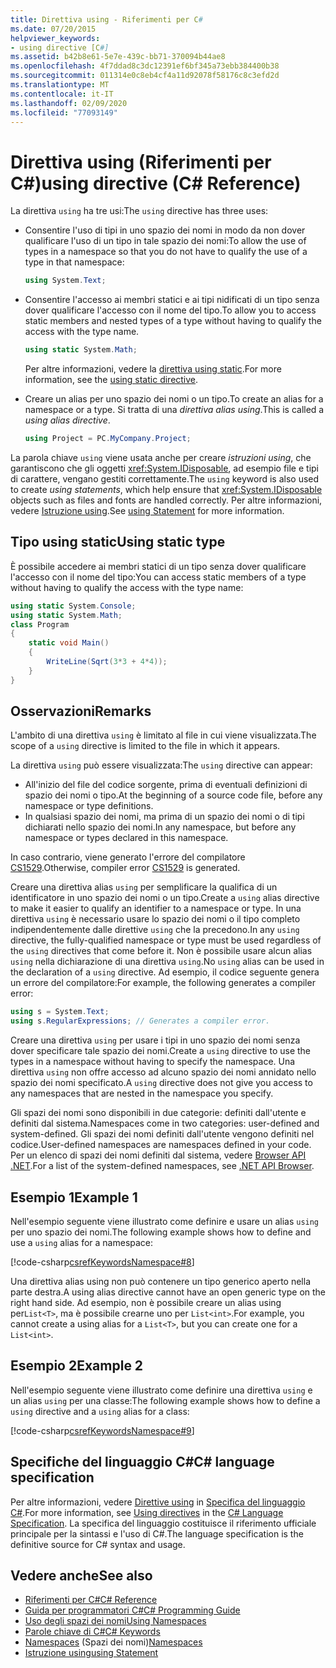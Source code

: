 ```yaml
---
title: Direttiva using - Riferimenti per C#
ms.date: 07/20/2015
helpviewer_keywords:
- using directive [C#]
ms.assetid: b42b8e61-5e7e-439c-bb71-370094b44ae8
ms.openlocfilehash: 4f7ddad8c3dc12391ef6bf345a73ebb384400b38
ms.sourcegitcommit: 011314e0c8eb4cf4a11d92078f58176c8c3efd2d
ms.translationtype: MT
ms.contentlocale: it-IT
ms.lasthandoff: 02/09/2020
ms.locfileid: "77093149"
---
```

# <a name="using-directive-c-reference"></a><span data-ttu-id="13e0f-102">Direttiva using (Riferimenti per C#)</span><span class="sxs-lookup"><span data-stu-id="13e0f-102">using directive (C# Reference)</span></span>

<span data-ttu-id="13e0f-103">La direttiva `using` ha tre usi:</span><span class="sxs-lookup"><span data-stu-id="13e0f-103">The `using` directive has three uses:</span></span>

- <span data-ttu-id="13e0f-104">Consentire l'uso di tipi in uno spazio dei nomi in modo da non dover qualificare l'uso di un tipo in tale spazio dei nomi:</span><span class="sxs-lookup"><span data-stu-id="13e0f-104">To allow the use of types in a namespace so that you do not have to qualify the use of a type in that namespace:</span></span>

    ```csharp
    using System.Text;
    ```

- <span data-ttu-id="13e0f-105">Consentire l'accesso ai membri statici e ai tipi nidificati di un tipo senza dover qualificare l'accesso con il nome del tipo.</span><span class="sxs-lookup"><span data-stu-id="13e0f-105">To allow you to access static members and nested types of a type without having to qualify the access with the type name.</span></span>

    ```csharp
    using static System.Math;
    ```

    <span data-ttu-id="13e0f-106">Per altre informazioni, vedere la [direttiva using static](using-static.md).</span><span class="sxs-lookup"><span data-stu-id="13e0f-106">For more information, see the [using static directive](using-static.md).</span></span>

- <span data-ttu-id="13e0f-107">Creare un alias per uno spazio dei nomi o un tipo.</span><span class="sxs-lookup"><span data-stu-id="13e0f-107">To create an alias for a namespace or a type.</span></span> <span data-ttu-id="13e0f-108">Si tratta di una *direttiva alias using*.</span><span class="sxs-lookup"><span data-stu-id="13e0f-108">This is called a *using alias directive*.</span></span>

    ```csharp
    using Project = PC.MyCompany.Project;
    ```

<span data-ttu-id="13e0f-109">La parola chiave `using` viene usata anche per creare *istruzioni using*, che garantiscono che gli oggetti <xref:System.IDisposable>, ad esempio file e tipi di carattere, vengano gestiti correttamente.</span><span class="sxs-lookup"><span data-stu-id="13e0f-109">The `using` keyword is also used to create *using statements*, which help ensure that <xref:System.IDisposable> objects such as files and fonts are handled correctly.</span></span> <span data-ttu-id="13e0f-110">Per altre informazioni, vedere [Istruzione using](using-statement.md).</span><span class="sxs-lookup"><span data-stu-id="13e0f-110">See [using Statement](using-statement.md) for more information.</span></span>

## <a name="using-static-type"></a><span data-ttu-id="13e0f-111">Tipo using static</span><span class="sxs-lookup"><span data-stu-id="13e0f-111">Using static type</span></span>

<span data-ttu-id="13e0f-112">È possibile accedere ai membri statici di un tipo senza dover qualificare l'accesso con il nome del tipo:</span><span class="sxs-lookup"><span data-stu-id="13e0f-112">You can access static members of a type without having to qualify the access with the type name:</span></span>

```csharp
using static System.Console;
using static System.Math;
class Program
{
    static void Main()
    {
        WriteLine(Sqrt(3*3 + 4*4));
    }
}
```

## <a name="remarks"></a><span data-ttu-id="13e0f-113">Osservazioni</span><span class="sxs-lookup"><span data-stu-id="13e0f-113">Remarks</span></span>

<span data-ttu-id="13e0f-114">L'ambito di una direttiva `using` è limitato al file in cui viene visualizzata.</span><span class="sxs-lookup"><span data-stu-id="13e0f-114">The scope of a `using` directive is limited to the file in which it appears.</span></span>

<span data-ttu-id="13e0f-115">La direttiva `using` può essere visualizzata:</span><span class="sxs-lookup"><span data-stu-id="13e0f-115">The `using` directive can appear:</span></span>

- <span data-ttu-id="13e0f-116">All'inizio del file del codice sorgente, prima di eventuali definizioni di spazio dei nomi o tipo.</span><span class="sxs-lookup"><span data-stu-id="13e0f-116">At the beginning of a source code file, before any namespace or type definitions.</span></span>
- <span data-ttu-id="13e0f-117">In qualsiasi spazio dei nomi, ma prima di un spazio dei nomi o di tipi dichiarati nello spazio dei nomi.</span><span class="sxs-lookup"><span data-stu-id="13e0f-117">In any namespace, but before any namespace or types declared in this namespace.</span></span>

<span data-ttu-id="13e0f-118">In caso contrario, viene generato l'errore del compilatore [CS1529](../../misc/cs1529.md).</span><span class="sxs-lookup"><span data-stu-id="13e0f-118">Otherwise, compiler error [CS1529](../../misc/cs1529.md) is generated.</span></span>

<span data-ttu-id="13e0f-119">Creare una direttiva alias `using` per semplificare la qualifica di un identificatore in uno spazio dei nomi o un tipo.</span><span class="sxs-lookup"><span data-stu-id="13e0f-119">Create a `using` alias directive to make it easier to qualify an identifier to a namespace or type.</span></span> <span data-ttu-id="13e0f-120">In una direttiva `using` è necessario usare lo spazio dei nomi o il tipo completo indipendentemente dalle direttive `using` che la precedono.</span><span class="sxs-lookup"><span data-stu-id="13e0f-120">In any `using` directive, the fully-qualified namespace or type must be used regardless of the `using` directives that come before it.</span></span> <span data-ttu-id="13e0f-121">Non è possibile usare alcun alias `using` nella dichiarazione di una direttiva `using`.</span><span class="sxs-lookup"><span data-stu-id="13e0f-121">No `using` alias can be used in the declaration of a `using` directive.</span></span> <span data-ttu-id="13e0f-122">Ad esempio, il codice seguente genera un errore del compilatore:</span><span class="sxs-lookup"><span data-stu-id="13e0f-122">For example, the following generates a compiler error:</span></span>

```csharp
using s = System.Text;
using s.RegularExpressions; // Generates a compiler error.
```

<span data-ttu-id="13e0f-123">Creare una direttiva `using` per usare i tipi in uno spazio dei nomi senza dover specificare tale spazio dei nomi.</span><span class="sxs-lookup"><span data-stu-id="13e0f-123">Create a `using` directive to use the types in a namespace without having to specify the namespace.</span></span> <span data-ttu-id="13e0f-124">Una direttiva `using` non offre accesso ad alcuno spazio dei nomi annidato nello spazio dei nomi specificato.</span><span class="sxs-lookup"><span data-stu-id="13e0f-124">A `using` directive does not give you access to any namespaces that are nested in the namespace you specify.</span></span>

<span data-ttu-id="13e0f-125">Gli spazi dei nomi sono disponibili in due categorie: definiti dall'utente e definiti dal sistema.</span><span class="sxs-lookup"><span data-stu-id="13e0f-125">Namespaces come in two categories: user-defined and system-defined.</span></span> <span data-ttu-id="13e0f-126">Gli spazi dei nomi definiti dall'utente vengono definiti nel codice.</span><span class="sxs-lookup"><span data-stu-id="13e0f-126">User-defined namespaces are namespaces defined in your code.</span></span> <span data-ttu-id="13e0f-127">Per un elenco di spazi dei nomi definiti dal sistema, vedere [Browser API .NET](../../../../api/index.md).</span><span class="sxs-lookup"><span data-stu-id="13e0f-127">For a list of the system-defined namespaces, see [.NET API Browser](../../../../api/index.md).</span></span>

## <a name="example-1"></a><span data-ttu-id="13e0f-128">Esempio 1</span><span class="sxs-lookup"><span data-stu-id="13e0f-128">Example 1</span></span>

<span data-ttu-id="13e0f-129">Nell'esempio seguente viene illustrato come definire e usare un alias `using` per uno spazio dei nomi.</span><span class="sxs-lookup"><span data-stu-id="13e0f-129">The following example shows how to define and use a `using` alias for a namespace:</span></span>

[!code-csharp[csrefKeywordsNamespace#8](~/samples/snippets/csharp/VS_Snippets_VBCSharp/csrefKeywordsNamespace/CS/csrefKeywordsNamespace2.cs#8)]

<span data-ttu-id="13e0f-130">Una direttiva alias using non può contenere un tipo generico aperto nella parte destra.</span><span class="sxs-lookup"><span data-stu-id="13e0f-130">A using alias directive cannot have an open generic type on the right hand side.</span></span> <span data-ttu-id="13e0f-131">Ad esempio, non è possibile creare un alias using per`List<T>`, ma è possibile crearne uno per `List<int>`.</span><span class="sxs-lookup"><span data-stu-id="13e0f-131">For example, you cannot create a using alias for a `List<T>`, but you can create one for a `List<int>`.</span></span>

## <a name="example-2"></a><span data-ttu-id="13e0f-132">Esempio 2</span><span class="sxs-lookup"><span data-stu-id="13e0f-132">Example 2</span></span>

<span data-ttu-id="13e0f-133">Nell'esempio seguente viene illustrato come definire una direttiva `using` e un alias `using` per una classe:</span><span class="sxs-lookup"><span data-stu-id="13e0f-133">The following example shows how to define a `using` directive and a `using` alias for a class:</span></span>

[!code-csharp[csrefKeywordsNamespace#9](~/samples/snippets/csharp/VS_Snippets_VBCSharp/csrefKeywordsNamespace/CS/csrefKeywordsNamespace2.cs#9)]

## <a name="c-language-specification"></a><span data-ttu-id="13e0f-134">Specifiche del linguaggio C#</span><span class="sxs-lookup"><span data-stu-id="13e0f-134">C# language specification</span></span>

<span data-ttu-id="13e0f-135">Per altre informazioni, vedere [Direttive using](~/_csharplang/spec/namespaces.md#using-directives) in [Specifica del linguaggio C#](/dotnet/csharp/language-reference/language-specification/introduction).</span><span class="sxs-lookup"><span data-stu-id="13e0f-135">For more information, see [Using directives](~/_csharplang/spec/namespaces.md#using-directives) in the [C# Language Specification](/dotnet/csharp/language-reference/language-specification/introduction).</span></span> <span data-ttu-id="13e0f-136">La specifica del linguaggio costituisce il riferimento ufficiale principale per la sintassi e l'uso di C#.</span><span class="sxs-lookup"><span data-stu-id="13e0f-136">The language specification is the definitive source for C# syntax and usage.</span></span>

## <a name="see-also"></a><span data-ttu-id="13e0f-137">Vedere anche</span><span class="sxs-lookup"><span data-stu-id="13e0f-137">See also</span></span>

- [<span data-ttu-id="13e0f-138">Riferimenti per C#</span><span class="sxs-lookup"><span data-stu-id="13e0f-138">C# Reference</span></span>](../index.md)
- [<span data-ttu-id="13e0f-139">Guida per programmatori C#</span><span class="sxs-lookup"><span data-stu-id="13e0f-139">C# Programming Guide</span></span>](../../programming-guide/index.md)
- [<span data-ttu-id="13e0f-140">Uso degli spazi dei nomi</span><span class="sxs-lookup"><span data-stu-id="13e0f-140">Using Namespaces</span></span>](../../programming-guide/namespaces/using-namespaces.md)
- [<span data-ttu-id="13e0f-141">Parole chiave di C#</span><span class="sxs-lookup"><span data-stu-id="13e0f-141">C# Keywords</span></span>](index.md)
- <span data-ttu-id="13e0f-142">[Namespaces](../../programming-guide/namespaces/index.md) (Spazi dei nomi)</span><span class="sxs-lookup"><span data-stu-id="13e0f-142">[Namespaces](../../programming-guide/namespaces/index.md)</span></span>
- [<span data-ttu-id="13e0f-143">Istruzione using</span><span class="sxs-lookup"><span data-stu-id="13e0f-143">using Statement</span></span>](using-statement.md)
